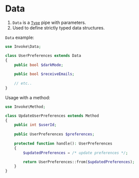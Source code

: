 # Data

1. `Data` is a [`Type`](type.md) pipe with parameters.
2. Used to define strictly typed data structures.

`Data` example:

```php
use Invoke\Data;

class UserPreferences extends Data
{
    public bool $darkMode;
    
    public bool $receiveEmails;
    
    // etc..
}
```

Usage with a method:

```php
use Invoke\Method;

class UpdateUserPreferences extends Method
{
    public int $userId;
    
    public UserPreferences $preferences;
    
    protected function handle(): UserPreferences
    {
        $updatedPreferences = /* update preferences */;

        return UserPreferences::from($updatedPreferences);
    }
}
```
